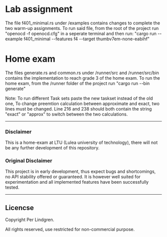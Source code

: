 # Lab assignment

The file f401_minimal.rs under /examples contains changes to complete the two warm-up assignments.
To run said file, from the root of the project run "openocd -f openocd.cfg" in a seperate terminal and then run:
"cargo run --example f401_minimal --features f4 --target thumbv7em-none-eabihf"

# Home exam

The files generate.rs and common.rs under /runner/src and /runner/src/bin contains the implementation to reach grade 3 of the home exam.
To run the home exam, from the /runner folder of the project run "cargo run --bin generate"

Note: To run different Task sets paste the new taskset instead of the old one,
To change preemtion calculation between approximate and exact, two lines must be changed.
Line 216 and 238 should both contain the string "exact" or "approx" to switch between the two calculations.

---

### Disclaimer

This is a home-exam at LTU (Lulea university of technology), there will not be any further development of this repository.

### Original Disclaimer

This project is in early development, thus expect bugs and shortcomings, no API stability offered or guaranteed. It is however well suited for experimentation and all implemented features have been successfully tested.

---

## Licencse

Copyright Per Lindgren.

All rights reserved, use restricted for non-commercial purpose.
